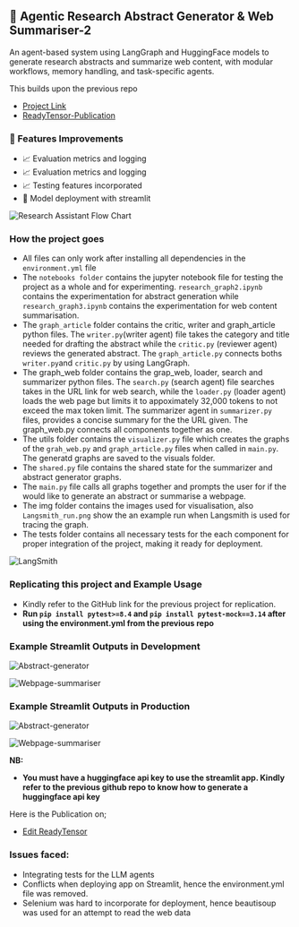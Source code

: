 ## 🧠 Agentic Research Abstract Generator & Web Summariser-2
An agent-based system using LangGraph and HuggingFace models to generate research abstracts and summarize web content, with modular workflows, memory handling, and task-specific agents.

This builds upon the previous repo 
- [Project Link](https://github.com/daniau23/agentic_researcher)
- [ReadyTensor-Publication](https://app.readytensor.ai/publications/the-agentic-research-abstract-generator-and-web-content-summariser-agent-with-langraph-gYeyu875mKsB)


### 🚀 Features Improvements
- 📈 Evaluation metrics and logging
- 📈 Evaluation metrics and logging
- 📈 Testing features incorporated
- 🚀 Model deployment with streamlit

![Research Assistant Flow Chart](img/Agentic-Research-Assistant-AI-pub-main-image.jpg)

### **How the project goes**
- All files can only work after installing all dependencies in the `environment.yml` file
- The `notebooks folder` contains the jupyter notebook file for testing the project as a whole and for experimenting. `research_graph2.ipynb` contains the experimentation for abstract generation while `research_graph3.ipynb` contains the experimentation for web content summarisation.
- The `graph_article` folder contains the critic, writer and graph_article python files. The `writer.py`(writer agent) file takes the category and title needed for drafting the abstract while the `critic.py` (reviewer agent) reviews the generated abstract. The `graph_article.py` connects boths `writer.py`and `critic.py` by using LangGraph.
- The graph_web folder contains the grap_web, loader, search and summarizer python files. The `search.py` (search agent) file searches takes in the URL link for web search, while the `loader.py` (loader agent) loads the web page but limits it to appoximately 32,000 tokens to not exceed the max token limit. The summarizer agent in `summarizer.py` files, provides a concise summary for the the URL given. The graph_web.py connects all components together as one.
- The utils folder contains the `visualizer.py` file which creates the graphs of the `grah_web.py` and `graph_article.py` files when called in `main.py`. The generatd graphs are saved to the visuals folder.
- The `shared.py` file contains the shared state for the summarizer and abstract generator graphs.
- The `main.py` file calls all graphs together and prompts the user for if the would like to generate an abstract or summarise a webpage.
- The img folder contains the images used for visualisation, also `Langsmith_run.png` show the an example run when Langsmith is used for tracing the graph.
- The tests folder contains all necessary tests for the each component for proper integration of the project, making it ready for deployment.

![LangSmith](img/LangSmith_run.png)

### **Replicating this project and Example Usage**
- Kindly refer to the GitHub link for the previous project for replication.
- **Run `pip install pytest>=8.4` and `pip install pytest-mock==3.14` after using the environment.yml from the previous repo**

### **Example Streamlit Outputs in Development**
![Abstract-generator](img/streamlit_abstract_generator_dev.png)

![Webpage-summariser](img/streamlit_web_page_summariser_dev.png)

### **Example Streamlit Outputs in Production**
![Abstract-generator](img/streamlit_abstract_generator_production.png)

![Webpage-summariser](img/streamlit_web_page_summariser_production.png)

**NB:** 
- **You must have a huggingface api key to use the streamlit app. Kindly refer to the previous github repo to know how to generate a huggingface api key**

Here is the Publication on;
- [Edit ReadyTensor](https://app.readytensor.ai/publications/the-agentic-research-abstract-generator-and-web-content-summariser-agent-with-langraph-gYeyu875mKsB)

### **Issues faced**:
- Integrating tests for the LLM agents
- Conflicts when deploying app on Streamlit, hence the environment.yml file was removed. 
- Selenium was hard to incorporate for deployment, hence beautisoup was used for an attempt to read the web data